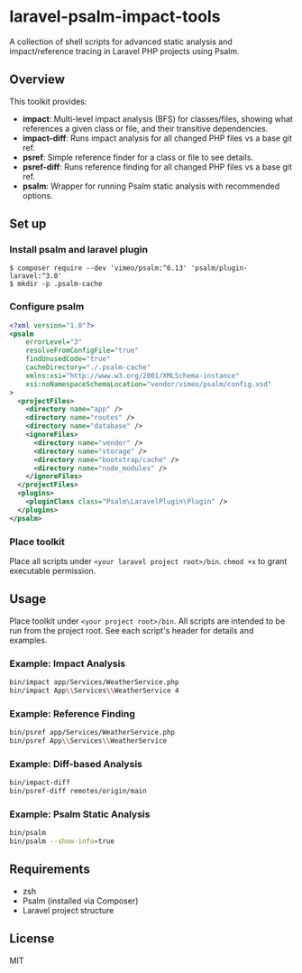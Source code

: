 # laravel-psalm-impact-tools

A collection of shell scripts for advanced static analysis and impact/reference tracing in Laravel PHP projects using Psalm.

## Overview

This toolkit provides:

-   **impact**: Multi-level impact analysis (BFS) for classes/files, showing what references a given class or file, and their transitive dependencies.
-   **impact-diff**: Runs impact analysis for all changed PHP files vs a base git ref.
-   **psref**: Simple reference finder for a class or file to see details.
-   **psref-diff**: Runs reference finding for all changed PHP files vs a base git ref.
-   **psalm**: Wrapper for running Psalm static analysis with recommended options.

## Set up

### Install psalm and laravel plugin

```
$ composer require --dev 'vimeo/psalm:^6.13' 'psalm/plugin-laravel:^3.0'
$ mkdir -p .psalm-cache
```

### Configure psalm

```xml:/psalm.xml
<?xml version="1.0"?>
<psalm
    errorLevel="3"
    resolveFromConfigFile="true"
    findUnusedCode="true"
    cacheDirectory="./.psalm-cache"
    xmlns:xsi="http://www.w3.org/2001/XMLSchema-instance"
    xsi:noNamespaceSchemaLocation="vendor/vimeo/psalm/config.xsd"
>
  <projectFiles>
    <directory name="app" />
    <directory name="routes" />
    <directory name="database" />
    <ignoreFiles>
      <directory name="vendor" />
      <directory name="storage" />
      <directory name="bootstrap/cache" />
      <directory name="node_modules" />
    </ignoreFiles>
  </projectFiles>
  <plugins>
    <pluginClass class="Psalm\LaravelPlugin\Plugin" />
  </plugins>
</psalm>
```

### Place toolkit

Place all scripts under `<your laravel project root>/bin`.
`chmod +x` to grant executable permission.

## Usage

Place toolkit under `<your project root>/bin`.
All scripts are intended to be run from the project root. See each script's header for details and examples.

### Example: Impact Analysis

```sh
bin/impact app/Services/WeatherService.php
bin/impact App\\Services\\WeatherService 4
```

### Example: Reference Finding

```sh
bin/psref app/Services/WeatherService.php
bin/psref App\\Services\\WeatherService
```

### Example: Diff-based Analysis

```sh
bin/impact-diff
bin/psref-diff remotes/origin/main
```

### Example: Psalm Static Analysis

```sh
bin/psalm
bin/psalm --show-info=true
```

## Requirements

-   zsh
-   Psalm (installed via Composer)
-   Laravel project structure

## License

MIT
